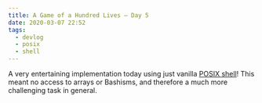 ```yaml
---
title: A Game of a Hundred Lives — Day 5
date: 2020-03-07 22:52
tags:
  - devlog
  - posix
  - shell
---
```


A very entertaining implementation today using just vanilla [POSIX shell][1]! This
meant no access to arrays or Bashisms, and therefore a much more challenging
task in general.

[1]: https://github.com/iainreid820/game-of-life/blob/master/shell/main.sh
